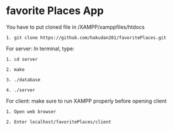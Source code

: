 
# favorite Places App

You have to put cloned file in /XAMPP/xamppfiles/htdocs

    1. git clone https://github.com/hakudan201/favoritePlaces.git

For server: In terminal, type:

    1. cd server

    2. make

    3. ./database

    4. ./server

For client: make sure to run XAMPP properly before opening client

    1. Open web browser

    2. Enter localhost/favoritePlaces/client
